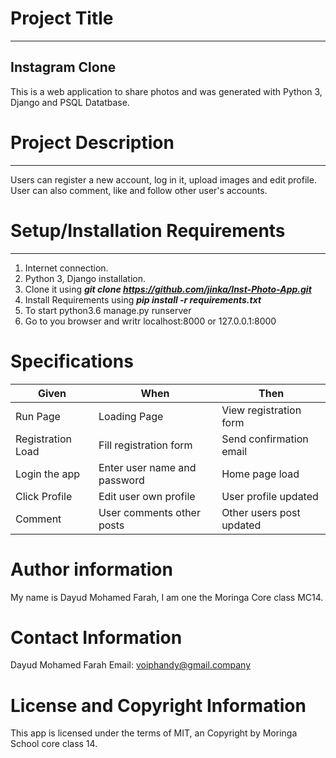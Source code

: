 # Project Title
*****************
## Instagram Clone
This is a web application to share photos and was generated with Python 3, Django and PSQL Datatbase.

# Project Description
*******************
Users can register a new account, log in it, upload images and edit profile. User can also comment, like and follow other user's accounts. 

# Setup/Installation Requirements
**********************************
1. Internet connection.
2. Python 3, Django installation.
3. Clone it using ***git clone https://github.com/jinka/Inst-Photo-App.git***
4. Install Requirements using ***pip install -r requirements.txt***
5. To start python3.6 manage.py runserver
6. Go to you browser and writr localhost:8000 or 127.0.0.1:8000

# Specifications
|Given|When|Then|
|-----|----|----|
|Run Page|Loading Page|View registration form|
|Registration Load|Fill registration form|Send confirmation email|
|Login the app|Enter user name and password|Home page load|
|Click Profile|Edit user own profile|User profile updated|
|Comment|User comments other posts|Other users post updated|


# Author information
My name is Dayud Mohamed Farah, I am one the Moringa Core class MC14.

# Contact Information
Dayud Mohamed Farah  Email: voiphandy@gmail.company

# License and Copyright Information

This app is licensed under the terms of MIT, an Copyright by Moringa School core class 14.
